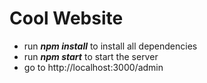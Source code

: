 # Cool Website

* run **_npm install_** to install all dependencies
* run **_npm start_** to start the server
* go to http://localhost:3000/admin